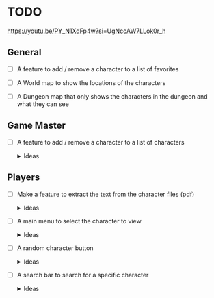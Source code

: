 # TODO

https://youtu.be/PY_N1XdFp4w?si=UgNcoAW7LLok0r_h

## General

- [ ] A feature to add / remove a character to a list of favorites

- [ ] A World map to show the locations of the characters

- [ ] A Dungeon map that only shows the characters in the dungeon and what they can see


## Game Master

- [ ] A feature to add / remove a character to a list of characters
    <details>
        <summary>Ideas</summary>
        <ul>
            <li>Use a button to add a character to the list</li>
            <li>Use a button to remove a character from the list</li>
        </ul>
    </details>


## Players

- [ ] Make a feature to extract the text from the character files (pdf)
    <details>
        <summary>Ideas</summary>
        <ul>
            <li>Use the pdf2text library</li>
            <li>Use image text extraction by selecting the areas to extract from as images</li>
        </ul>
    </details>

- [ ] A main menu to select the character to view
    <details>
        <summary>Ideas</summary>
        <ul>
            <li>Use a dropdown menu</li>
            <li>Use a list of buttons</li>
        </ul>
    </details>

- [ ] A random character button
    <details>
        <summary>Ideas</summary>
        <ul>
            <li>Use a button that selects a random character</li>
            <li>Use a button that selects a random character from a specific category</li>
        </ul>
    </details>


- [ ] A search bar to search for a specific character
    <details>
        <summary>Ideas</summary>
        <ul>
            <li>Use a search bar that filters the characters as you type</li>
            <li>Use a search bar that filters the characters when you press enter</li>
        </ul>
    </details>